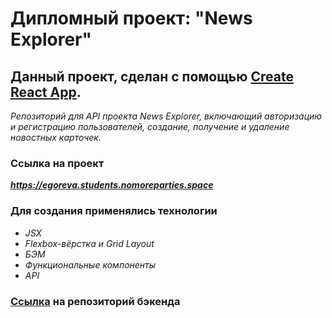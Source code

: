 # Дипломный проект: "News Explorer"

## Данный проект, сделан с помощью [Create React App](https://github.com/facebook/create-react-app).

*Репозиторий для API проекта News Explorer, включающий авторизацию и регистрацию пользователей, создание, получение и удаление новостных карточек.*

### Ссылка на проект
***https://egoreva.students.nomoreparties.space***

### Для создания применялись технологии
+ *JSX*
+ *Flexbox-вёрстка и Grid Layout*
+ *БЭМ*
+ *Функциональные компоненты*
+ *API*

### [Ссылка](https://github.com/elena-13-09/news-explorer-api) на репозиторий бэкенда
